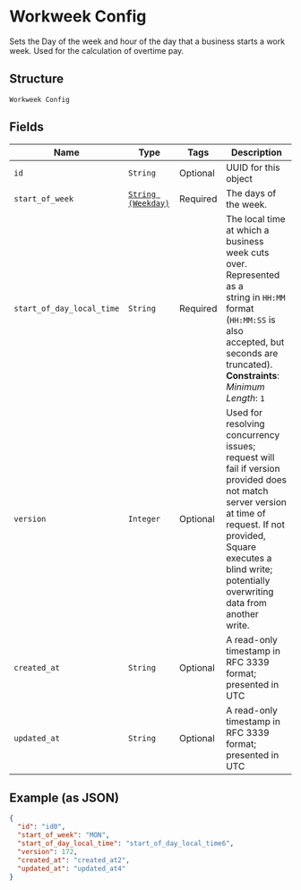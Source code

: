 
# Workweek Config

Sets the Day of the week and hour of the day that a business starts a
work week. Used for the calculation of overtime pay.

## Structure

`Workweek Config`

## Fields

| Name | Type | Tags | Description |
|  --- | --- | --- | --- |
| `id` | `String` | Optional | UUID for this object |
| `start_of_week` | [`String (Weekday)`](/doc/models/weekday.md) | Required | The days of the week. |
| `start_of_day_local_time` | `String` | Required | The local time at which a business week cuts over. Represented as a<br>string in `HH:MM` format (`HH:MM:SS` is also accepted, but seconds are<br>truncated).<br>**Constraints**: *Minimum Length*: `1` |
| `version` | `Integer` | Optional | Used for resolving concurrency issues; request will fail if version<br>provided does not match server version at time of request. If not provided,<br>Square executes a blind write; potentially overwriting data from another<br>write. |
| `created_at` | `String` | Optional | A read-only timestamp in RFC 3339 format; presented in UTC |
| `updated_at` | `String` | Optional | A read-only timestamp in RFC 3339 format; presented in UTC |

## Example (as JSON)

```json
{
  "id": "id0",
  "start_of_week": "MON",
  "start_of_day_local_time": "start_of_day_local_time6",
  "version": 172,
  "created_at": "created_at2",
  "updated_at": "updated_at4"
}
```


